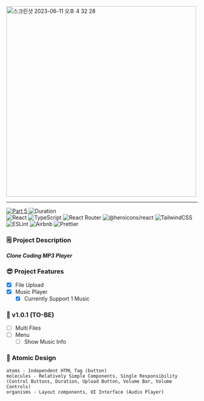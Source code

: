 <img width="500" alt="스크린샷 2023-06-11 오후 4 32 28" src="https://github.com/akffkdahffkdgo77/my-audio-player/assets/52883505/532dc43c-c462-48bf-9923-f97e59e1fa18">

---

<div>
  <a href="https://github.com/namiein/weekly-clone-coding">
    <img src="https://img.shields.io/badge/Part%205-Weekly%20Clone%20Coding-blue?style=flat" alt="Part 5" />
  </a>
  <img src="https://img.shields.io/badge/Duration-2022--10--24%20~%202022--11--30-ff69b4?style=flat" alt="Duration" />
  <br/>
  <img src="https://img.shields.io/badge/react-%2320232a.svg?style=flat&logo=react&logoColor=%2361DAFB" alt="React" />
  <img src="https://img.shields.io/badge/typescript-%23007ACC.svg?style=flat&logo=typescript&logoColor=white" alt="TypeScript" />
  <img src="https://img.shields.io/badge/React_Router-CA4245?style=flat&logo=react-router&logoColor=white" alt="React Router" />
  <img src="https://img.shields.io/badge/-@heroicons/react-8b5cf6?style=flat" alt="@heroicons/react" />
  <img src="https://img.shields.io/badge/tailwindcss-%2338B2AC.svg?style=flat&logo=tailwind-css&logoColor=white" alt="TailwindCSS" />
  <img src="https://img.shields.io/badge/ESLint-4B3263?style=flat&logo=eslint&logoColor=white" alt="ESLint" />
  <img src="https://img.shields.io/badge/Airbnb-%23ff5a5f.svg?style=flat&logo=Airbnb&logoColor=white" alt="Airbnb" />
  <img src="https://img.shields.io/badge/prettier-1A2C34?style=flat&logo=prettier&logoColor=F7BA3E" alt="Prettier" />
</div>
 
### 🗒️ Project Description

**_Clone Coding MP3 Player_**

### 😎 Project Features

-   [x] File Upload
-   [x] Music Player
    -   [x] Currently Support 1 Music

### 🔮 v1.0.1 (TO-BE)

-   [ ] Multi Files
-   [ ] Menu
    -   [ ] Show Music Info

### 📁 Atomic Design

```
atoms - Independent HTML Tag (button)
molecules - Relatively Simple Components, Single Responsibility (Control Buttons, Duration, Upload Button, Volume Bar, Volume Controls)
organisms - Layout components, UI Interface (Audio Player)
```
